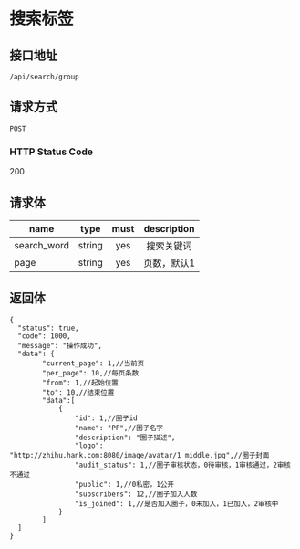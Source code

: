 # 搜索标签

## 接口地址

`/api/search/group`

## 请求方式

`POST`

### HTTP Status Code

200

## 请求体

| name     | type     | must     | description |
|----------|:--------:|:--------:|:--------:|
| search_word   | string   | yes      | 搜索关键词 |
| page   | string   | yes      | 页数，默认1 |



## 返回体

```json5
{
  "status": true,
  "code": 1000,
  "message": "操作成功",
  "data": {
        "current_page": 1,//当前页
        "per_page": 10,//每页条数
        "from": 1,//起始位置
        "to": 10,//结束位置
        "data":[
            {
                "id": 1,//圈子id
                "name": "PP",//圈子名字
                "description": "圈子描述",
                "logo": "http://zhihu.hank.com:8080/image/avatar/1_middle.jpg",//圈子封面
                "audit_status": 1,//圈子审核状态，0待审核，1审核通过，2审核不通过
                "public": 1,//0私密，1公开
                "subscribers": 12,//圈子加入人数
                "is_joined": 1,//是否加入圈子，0未加入，1已加入，2审核中
            }
        ]
  ]
}
``` 
